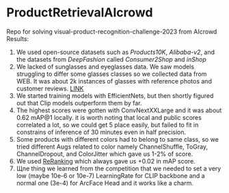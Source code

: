 # ProductRetrievalAIcrowd
Repo for solving visual-product-recognition-challenge-2023 from AIcrowd
Results:
1) We used open-source datasets such as *Products10K*, *Alibaba-v2*, and the datasets from *DeepFashion* called *Consumer2Shop* and *inShop*
2) We lacked of sunglasses and eyeglasses data. We saw models struggling to differ some glasses classes so we collected data from WEB. It was about 2k instances of glasses with reference photos and customer reviews. [LINK](https://www.kaggle.com/datasets/egorovlvan/glasses-dataset)
3) We started training models with EfficientNets, but then shortly figured out that Clip models outperform them by far.
4) The highest scores were gotten with ConvNextXXLarge and it was about 0.62 mAP@1 locally. it is worth noting that local and public scores correlated a lot, so we could get 5 place easily, but failed to fit in constrains of inference of 30 minutes even in half precision.
5) Some products with different colors had to belong to same class, so we tried different Augs related to color namely ChannelShuffle, ToGray, ChannelDropout, and ColorJitter which gave us 1-2% of score.
6) We used [ReRanking](https://github.com/Wanggcong/Spatial-Temporal-Re-identification/blob/master/re_ranking.py) which always gave us +0.02 in mAP score.
7) Щne thing we learned from the competition that we needed to set a very low (maybe 10e-6 or 10e-7) LearningRate for CLIP backbone and a normal one (3e-4) for ArcFace Head and it works like a charm.
